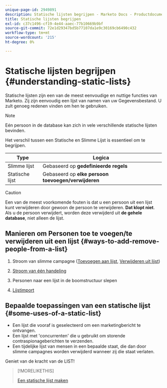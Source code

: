 ```yaml
---
unique-page-id: 2949891
description: Statische lijsten begrijpen - Marketo Docs - Productdocumentatie
title: Statische lijsten begrijpen
exl-id: c37c1496-cf19-4e44-aaec-77b10669b9bf
source-git-commit: 72e1d29347bd5b77107da1e9c30169cb6490c432
workflow-type: tm+mt
source-wordcount: '215'
ht-degree: 0%

---
```


# Statische lijsten begrijpen {#understanding-static-lists}

Statische lijsten zijn een van de meest eenvoudige en nuttige functies van Marketo. Zij zijn eenvoudig een lijst van namen van uw Gegevensbestand. U zult genoeg redenen vinden om hen te gebruiken.

>[!NOTE]
>
>Eén persoon in de database kan zich in vele verschillende statische lijsten bevinden.

Het verschil tussen een Statische en Slimme Lijst is essentieel om te begrijpen.

| Type | Logica |
|---|---|
| Slimme lijst | Gebaseerd op **gedefinieerde regels** |
| Statische lijst | Gebaseerd op **elke persoon toevoegen/verwijderen** |

>[!CAUTION]
>
>Een van de meest voorkomende fouten is dat u een persoon uit een lijst kunt verwijderen door gewoon de persoon te verwijderen. **Dat klopt niet**. Als u de persoon verwijdert, worden deze verwijderd uit **de gehele database**, niet alleen de lijst.

## Manieren om Personen toe te voegen/te verwijderen uit een lijst {#ways-to-add-remove-people-from-a-list}

1. Stroom van slimme campagne ([Toevoegen aan lijst](/help/marketo/product-docs/core-marketo-concepts/smart-campaigns/flow-actions/add-to-list.md), [Verwijderen uit lijst](/help/marketo/product-docs/core-marketo-concepts/smart-campaigns/flow-actions/remove-from-list.md))

1. [Stroom van één handeling](/help/marketo/product-docs/core-marketo-concepts/smart-lists-and-static-lists/using-smart-lists/run-a-single-flow-step-from-a-smart-list.md)
1. Personen naar een lijst in de boomstructuur slepen
1. [Lijstimport](/help/marketo/getting-started/quick-wins/import-a-list-of-people.md)

## Bepaalde toepassingen van een statische lijst {#some-uses-of-a-static-list}

* Een lijst die vooraf is geselecteerd om een marketingbericht te ontvangen.
* Een lijst met &#39;concurrenten&#39; die u gebruikt om storende contraspionageberichten te verzenden.
* Een tijdelijke lijst van mensen in een bepaalde staat, die dan door slimme campagnes worden verwijderd wanneer zij die staat verlaten.

Geniet van de kracht van de LIST!

>[!MORELIKETHIS]
>
>[Een statische lijst maken](/help/marketo/product-docs/core-marketo-concepts/smart-lists-and-static-lists/static-lists/create-a-static-list.md)
